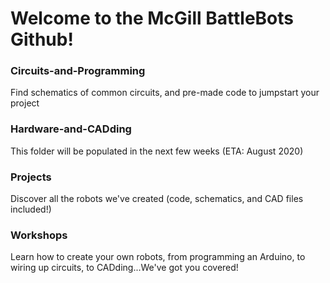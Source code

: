 # Welcome to the McGill BattleBots Github!

### Circuits-and-Programming
Find schematics of common circuits, and pre-made code to jumpstart your project

### Hardware-and-CADding
This folder will be populated in the next few weeks (ETA: August 2020)

### Projects
Discover all the robots we've created (code, schematics, and CAD files included!)

### Workshops
Learn how to create your own robots, from programming an Arduino, to wiring up circuits, to CADding...We've got you covered!
